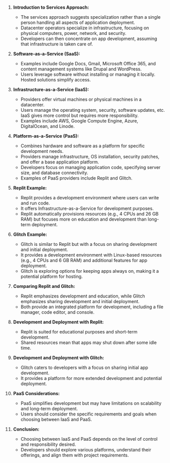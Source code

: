 1. **Introduction to Services Approach:**
   - The services approach suggests specialization rather than a single person handling all aspects of application deployment.
   - Datacenter operators specialize in infrastructure, focusing on physical computers, power, network, and security.
   - Developers can then concentrate on app development, assuming that infrastructure is taken care of.

2. **Software-as-a-Service (SaaS):**
   - Examples include Google Docs, Gmail, Microsoft Office 365, and content management systems like Drupal and WordPress.
   - Users leverage software without installing or managing it locally. Hosted solutions simplify access.

3. **Infrastructure-as-a-Service (IaaS):**
   - Providers offer virtual machines or physical machines in a datacenter.
   - Users manage the operating system, security, software updates, etc. IaaS gives more control but requires more responsibility.
   - Examples include AWS, Google Compute Engine, Azure, DigitalOcean, and Linode.

4. **Platform-as-a-Service (PaaS):**
   - Combines hardware and software as a platform for specific development needs.
   - Providers manage infrastructure, OS installation, security patches, and offer a base application platform.
   - Developers focus on managing application code, specifying server size, and database connectivity.
   - Examples of PaaS providers include Replit and Glitch.

5. **Replit Example:**
   - Replit provides a development environment where users can write and run code.
   - It offers Infrastructure-as-a-Service for development purposes.
   - Replit automatically provisions resources (e.g., 4 CPUs and 26 GB RAM) but focuses more on education and development than long-term deployment.

6. **Glitch Example:**
   - Glitch is similar to Replit but with a focus on sharing development and initial deployment.
   - It provides a development environment with Linux-based resources (e.g., 4 CPUs and 6 GB RAM) and additional features for app deployment.
   - Glitch is exploring options for keeping apps always on, making it a potential platform for hosting.

7. **Comparing Replit and Glitch:**
   - Replit emphasizes development and education, while Glitch emphasizes sharing development and initial deployment.
   - Both provide an integrated platform for development, including a file manager, code editor, and console.

8. **Development and Deployment with Replit:**
   - Replit is suited for educational purposes and short-term development.
   - Shared resources mean that apps may shut down after some idle time.

9. **Development and Deployment with Glitch:**
   - Glitch caters to developers with a focus on sharing initial app development.
   - It provides a platform for more extended development and potential deployment.

10. **PaaS Considerations:**
    - PaaS simplifies development but may have limitations on scalability and long-term deployment.
    - Users should consider the specific requirements and goals when choosing between IaaS and PaaS.

11. **Conclusion:**
    - Choosing between IaaS and PaaS depends on the level of control and responsibility desired.
    - Developers should explore various platforms, understand their offerings, and align them with project requirements.